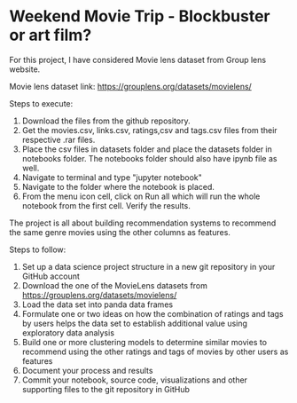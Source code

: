 # Weekend Movie Trip - Blockbuster or art film?

For this project, I have considered Movie lens dataset from Group lens website.

Movie lens dataset link: https://grouplens.org/datasets/movielens/

Steps to execute: 

1. Download the files from the github repository. 
2. Get the movies.csv, links.csv, ratings,csv and tags.csv files from their respective .rar files. 
3. Place the csv files in datasets folder and place the datasets folder in notebooks folder. The notebooks folder should also have ipynb file as well. 
4. Navigate to terminal and type "jupyter notebook" 
5. Navigate to the folder where the notebook is placed. 
6. From the menu icon cell, click on Run all which will run the whole notebook from the first cell. Verify the results.

The project is all about building recommendation systems to recommend the same genre movies using the other columns as features.

Steps to follow:

1. Set up a data science project structure in a new git repository in your GitHub account
2. Download the one of the MovieLens datasets from https://grouplens.org/datasets/movielens/
3. Load the data set into panda data frames
4. Formulate one or two ideas on how the combination of ratings and tags by users helps the data set to establish additional value using exploratory data analysis
5. Build one or more clustering models to determine similar movies to recommend using the other ratings and tags of movies by other users as features
6. Document your process and results
7. Commit your notebook, source code, visualizations and other supporting files to the git repository in GitHub
